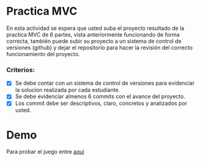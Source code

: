 # Practica MVC

En esta actividad se espera que usted suba el proyecto resultado de la practica MVC de 6 partes, vista anteriormente funcionando de forma correcta, también puede subir su proyecto a un sistema de control de versiones (github) y dejar el repositorio para hacer la revisión del correcto funcionamiento del proyecto.

### Criterios:

- [x] Se debe contar con un sistema de control de versiones para evidenciar la solucion realizada por cada estudiante.
- [x] Se debe evidenciar almenos 6 commits con el avance del proyecto.
- [x] Los commit debe ser descriptivos, claro, concretos y analizados por usted. 

# Demo

Para probar el juego entre [aqui](https://elias288.github.io/PinPong-javascript/)
